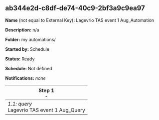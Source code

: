 ## ab344e2d-c8df-de74-40c9-2bf3a9c9ea97

**Name** (not equal to External Key)**:** Lagevrio TAS event 1 Aug_Automation

**Description:** n/a

**Folder:** my automations/

**Started by:** Schedule

**Status:** Ready

**Schedule:** Not defined

**Notifications:** _none_


| Step 1<br>_<small>-</small>_ |
| --- |
| _1.1: query_<br>Lagevrio TAS event 1 Aug_Query |

